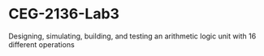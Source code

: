 # CEG-2136-Lab3
Designing, simulating, building, and testing an arithmetic logic unit with 16 different operations

